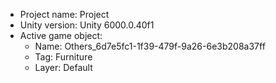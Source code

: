 <!-- UNITY CODE ASSIST INSTRUCTIONS START -->
- Project name: Project
- Unity version: Unity 6000.0.40f1
- Active game object:
  - Name: Others_6d7e5fc1-1f39-479f-9a26-6e3b208a37ff
  - Tag: Furniture
  - Layer: Default
<!-- UNITY CODE ASSIST INSTRUCTIONS END -->